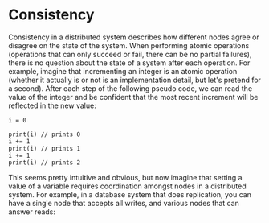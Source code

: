 # Consistency

Consistency in a distributed system describes how different nodes agree or disagree on the state of the system. When performing atomic operations (operations that can only succeed or fail, there can be no partial failures), there is no question about the state of a system after each operation. For example, imagine that incrementing an integer is an atomic operation (whether it actually is or not is an implementation detail, but let's pretend for a second). After each step of the following pseudo code, we can read the value of the integer and be confident that the most recent increment will be reflected in the new value:

```
i = 0

print(i) // prints 0
i += 1
print(i) // prints 1
i += 1
print(i) // prints 2
```

This seems pretty intuitive and obvious, but now imagine that setting a value of a variable requires coordination amongst nodes in a distributed system. For example, in a database system that does replication, you can have a single node that accepts all writes, and various nodes that can answer reads:

